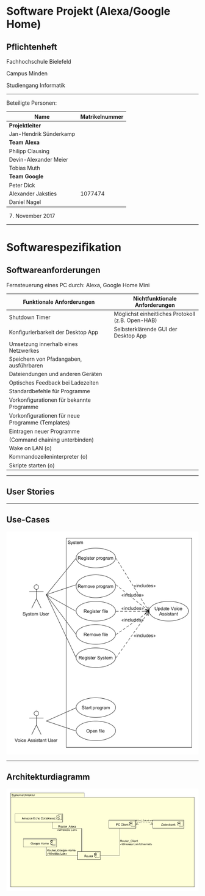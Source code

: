 
Software Projekt (Alexa/Google Home)
====================================
Pflichtenheft
-------------

Fachhochschule Bielefeld

Campus Minden

Studiengang Informatik

----------

Beteiligte Personen:

Name                   | Matrikelnummer
---------------------- | ---------------
**Projektleiter**      | 
Jan-Hendrik Sünderkamp | 
**Team Alexa**         | 
Philipp Clausing       | 
Devin-Alexander Meier  | 
Tobias Muth            | 
**Team Google**        | 
Peter Dick             | 
Alexander Jaksties     | 1077474
Daniel Nagel           | 

07. November 2017

----------


Softwarespeziﬁkation
====================

Softwareanforderungen
---------------------
Fernsteuerung eines PC durch: Alexa, Google Home Mini

Funktionale Anforderungen | Nichtfunktionale Anforderungen
------------------------- | -------------------------------
Shutdown Timer | Möglichst einheitliches Protokoll (z.B. Open-HAB)
Konﬁgurierbarkeit der Desktop App | Selbsterklärende GUI der Desktop App
Umsetzung innerhalb eines Netzwerkes |
Speichern von Pfadangaben, ausführbaren |
Dateiendungen und anderen Geräten |
Optisches Feedback bei Ladezeiten |
Standardbefehle für Programme |
Vorkonﬁgurationen für bekannte Programme |
Vorkonﬁgurationen für neue Programme (Templates) |
Eintragen neuer Programme |
(Command chaining unterbinden) |
Wake on LAN (o) |
Kommandozeileninterpreter (o) |
Skripte starten (o) |

----------

User Stories
------------

----------

Use-Cases
---------

![Use-Case System](UseCase-Diagramme/KBP_UseCase_System.png "Use-Case System")

----------

Architekturdiagramm
-------------------

![Systemarchitektur](Systemarchitektur/KBP_System_Architektur.png "Systemarchitektur")
